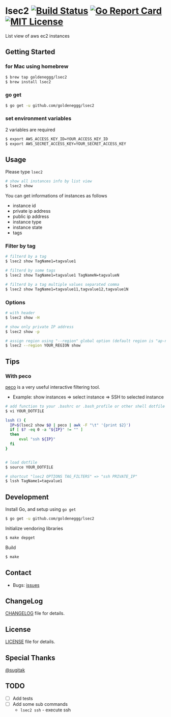 lsec2 [![Build Status](http://drone.io/github.com/goldeneggg/lsec2/status.png)](https://drone.io/github.com/goldeneggg/lsec2/latest) [![Go Report Card](https://goreportcard.com/badge/github.com/goldeneggg/lsec2)](https://goreportcard.com/report/github.com/goldeneggg/lsec2) [![MIT License](http://img.shields.io/badge/license-MIT-lightgrey.svg)](https://github.com/goldeneggg/lsec2/blob/master/LICENSE)
==========
List view of aws ec2 instances

## Getting Started

### for Mac using homebrew

```bash
$ brew tap goldeneggg/lsec2
$ brew install lsec2
```

### go get

```bash
$ go get -u github.com/goldeneggg/lsec2
```

### set environment variables

2 variables are required

```bash
$ export AWS_ACCESS_KEY_ID=YOUR_ACCESS_KEY_ID
$ export AWS_SECRET_ACCESS_KEY=YOUR_SECRET_ACCESS_KEY
```

## Usage

Please type `lsec2`

```bash
# show all instances info by list view
$ lsec2 show
```

You can get informations of instances as follows

* instance id
* private ip address
* public ip address
* instance type
* instance state
* tags

### Filter by tag

```bash
# filterd by a tag
$ lsec2 show TagName1=tagvalue1

# filterd by some tags
$ lsec2 show TagName1=tagvalue1 TagNameN=tagvalueN

# filterd by a tag multiple values separated comma
$ lsec2 show TagName1=tagvalue11,tagvalue12,tagvalue1N
```

### Options

```bash
# with header
$ lsec2 show -H

# show only private IP address
$ lsec2 show -p

# assign region using "--region" global option (default region is "ap-northeast-1")
$ lsec2 --region YOUR_REGION show
```

## Tips

### With peco
[peco](https://github.com/peco/peco) is a very useful interactive filtering tool.

* Example: show instances => select instance => SSH to selected instance

```bash
# add function to your .bashrc or .bash_profile or other shell dotfile
$ vi YOUR_DOTFILE

lssh () {
  IP=$(lsec2 show $@ | peco | awk -F "\t" '{print $2}')
  if [ $? -eq 0 -a "${IP}" != "" ]
  then
      eval "ssh ${IP}"
  fi
}


# load dotfile
$ source YOUR_DOTFILE

# shortcut "lsec2 OPTIONS TAG_FILTERS" => "ssh PRIVATE_IP"
$ lssh TagName1=tagvalue1
```

## Development

Install Go, and setup using `go get`

```bash
$ go get -u github.com/goldeneggg/lsec2
```

Initialize vendoring libraries

```bash
$ make depget
```

Build

```bash
$ make
```

## Contact

* Bugs: [issues](https://github.com/goldeneggg/lsec2/issues)


## ChangeLog
[CHANGELOG](CHANGELOG) file for details.


## License

[LICENSE](LICENSE) file for details.

## Special Thanks
[@sugitak](https://github.com/sugitak)

## TODO
* [ ] Add tests
* [ ] Add some sub commands
    * `lsec2 ssh` - execute ssh
